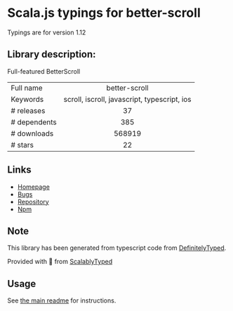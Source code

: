 
# Scala.js typings for better-scroll

Typings are for version 1.12

## Library description:
Full-featured BetterScroll

|                    |                 |
| ------------------ | :-------------: |
| Full name          | better-scroll |
| Keywords           | scroll, iscroll, javascript, typescript, ios |
| # releases         | 37 |
| # dependents       | 385 |
| # downloads        | 568919 |
| # stars            | 22 |

## Links
- [Homepage](https://github.com/ustbhuangyi/better-scroll)
- [Bugs](https://github.com/ustbhuangyi/better-scroll/issues)
- [Repository](https://github.com/ustbhuangyi/better-scroll)
- [Npm](https://www.npmjs.com/package/better-scroll)
    


## Note
This library has been generated from typescript code from [DefinitelyTyped](https://definitelytyped.org).

Provided with :purple_heart: from [ScalablyTyped](https://github.com/oyvindberg/ScalablyTyped)

## Usage
See [the main readme](../../readme.md) for instructions.


